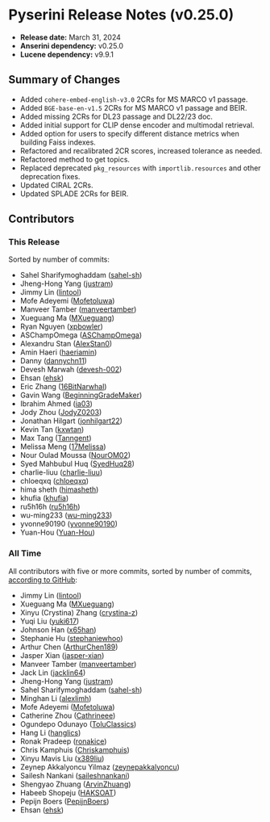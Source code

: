 # Pyserini Release Notes (v0.25.0)

+ **Release date:** March 31, 2024
+ **Anserini dependency:** v0.25.0
+ **Lucene dependency:** v9.9.1

## Summary of Changes

+ Added `cohere-embed-english-v3.0` 2CRs for MS MARCO v1 passage.
+ Added `BGE-base-en-v1.5` 2CRs for MS MARCO v1 passage and BEIR.
+ Added missing 2CRs for DL23 passage and DL22/23 doc.
+ Added initial support for CLIP dense encoder and multimodal retrieval.
+ Added option for users to specify different distance metrics when building Faiss indexes.
+ Refactored and recalibrated 2CR scores, increased tolerance as needed.
+ Refactored method to get topics.
+ Replaced deprecated `pkg_resources` with `importlib.resources` and other deprecation fixes.
+ Updated CIRAL 2CRs.
+ Updated SPLADE 2CRs for BEIR.

## Contributors

### This Release

Sorted by number of commits:

+ Sahel Sharifymoghaddam ([sahel-sh](https://github.com/sahel-sh))
+ Jheng-Hong Yang ([justram](https://github.com/justram))
+ Jimmy Lin ([lintool](https://github.com/lintool))
+ Mofe Adeyemi ([Mofetoluwa](https://github.com/Mofetoluwa))
+ Manveer Tamber ([manveertamber](https://github.com/manveertamber))
+ Xueguang Ma ([MXueguang](https://github.com/MXueguang))
+ Ryan Nguyen ([xpbowler](https://github.com/xpbowler))
+ ASChampOmega ([ASChampOmega](https://github.com/ASChampOmega))
+ Alexandru Stan ([AlexStan0](https://github.com/AlexStan0))
+ Amin Haeri ([haeriamin](https://github.com/haeriamin))
+ Danny ([dannychn11](https://github.com/dannychn11))
+ Devesh Marwah ([devesh-002](https://github.com/devesh-002))
+ Ehsan ([ehsk](https://github.com/ehsk))
+ Eric Zhang ([16BitNarwhal](https://github.com/16BitNarwhal))
+ Gavin Wang ([BeginningGradeMaker](https://github.com/BeginningGradeMaker))
+ Ibrahim Ahmed ([ia03](https://github.com/ia03))
+ Jody Zhou ([JodyZ0203](https://github.com/JodyZ0203))
+ Jonathan Hilgart ([jonhilgart22](https://github.com/jonhilgart22))
+ Kevin Tan ([kxwtan](https://github.com/kxwtan))
+ Max Tang ([Tanngent](https://github.com/Tanngent))
+ Melissa Meng ([17Melissa](https://github.com/17Melissa))
+ Nour Oulad Moussa ([NourOM02](https://github.com/NourOM02))
+ Syed Mahbubul Huq ([SyedHuq28](https://github.com/SyedHuq28))
+ charlie-liuu ([charlie-liuu](https://github.com/charlie-liuu))
+ chloeqxq ([chloeqxq](https://github.com/chloeqxq))
+ hima sheth ([himasheth](https://github.com/himasheth))
+ khufia ([khufia](https://github.com/khufia))
+ ru5h16h ([ru5h16h](https://github.com/ru5h16h))
+ wu-ming233 ([wu-ming233](https://github.com/wu-ming233))
+ yvonne90190 ([yvonne90190](https://github.com/yvonne90190))
+ Yuan-Hou ([Yuan-Hou](https://github.com/Yuan-Hou))

### All Time

All contributors with five or more commits, sorted by number of commits, [according to GitHub](https://github.com/castorini/pyserini/graphs/contributors):

+ Jimmy Lin ([lintool](https://github.com/lintool))
+ Xueguang Ma ([MXueguang](https://github.com/MXueguang))
+ Xinyu (Crystina) Zhang ([crystina-z](https://github.com/crystina-z))
+ Yuqi Liu ([yuki617](https://github.com/yuki617))
+ Johnson Han ([x65han](https://github.com/x65han))
+ Stephanie Hu ([stephaniewhoo](https://github.com/stephaniewhoo))
+ Arthur Chen ([ArthurChen189](https://github.com/ArthurChen189))
+ Jasper Xian ([jasper-xian](https://github.com/jasper-xian))
+ Manveer Tamber ([manveertamber](https://github.com/manveertamber))
+ Jack Lin ([jacklin64](https://github.com/jacklin64))
+ Jheng-Hong Yang ([justram](https://github.com/justram))
+ Sahel Sharifymoghaddam ([sahel-sh](https://github.com/sahel-sh))
+ Minghan Li ([alexlimh](https://github.com/alexlimh))
+ Mofe Adeyemi ([Mofetoluwa](https://github.com/Mofetoluwa))
+ Catherine Zhou ([Cathrineee](https://github.com/Cathrineee))
+ Ogundepo Odunayo ([ToluClassics](https://github.com/ToluClassics))
+ Hang Li ([hanglics](https://github.com/hanglics))
+ Ronak Pradeep ([ronakice](https://github.com/ronakice))
+ Chris Kamphuis ([Chriskamphuis](https://github.com/Chriskamphuis))
+ Xinyu Mavis Liu ([x389liu](https://github.com/x389liu))
+ Zeynep Akkalyoncu Yilmaz ([zeynepakkalyoncu](https://github.com/zeynepakkalyoncu))
+ Sailesh Nankani ([saileshnankani](https://github.com/saileshnankani))
+ Shengyao Zhuang ([ArvinZhuang](https://github.com/ArvinZhuang))
+ Habeeb Shopeju ([HAKSOAT](https://github.com/HAKSOAT))
+ Pepijn Boers ([PepijnBoers](https://github.com/PepijnBoers))
+ Ehsan ([ehsk](https://github.com/ehsk))
